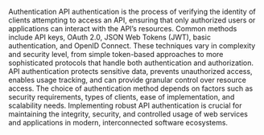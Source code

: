 Authentication
API authentication is the process of verifying the identity of clients attempting to access an API, ensuring that only authorized users or applications can interact with the API’s resources. Common methods include API keys, OAuth 2.0, JSON Web Tokens (JWT), basic authentication, and OpenID Connect. These techniques vary in complexity and security level, from simple token-based approaches to more sophisticated protocols that handle both authentication and authorization. API authentication protects sensitive data, prevents unauthorized access, enables usage tracking, and can provide granular control over resource access. The choice of authentication method depends on factors such as security requirements, types of clients, ease of implementation, and scalability needs. Implementing robust API authentication is crucial for maintaining the integrity, security, and controlled usage of web services and applications in modern, interconnected software ecosystems.